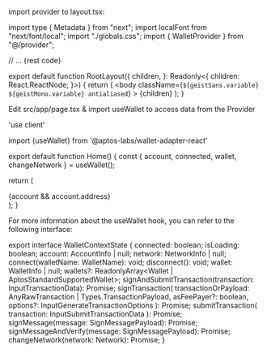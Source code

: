 import provider to layout.tsx:


import type { Metadata } from "next";
import localFont from "next/font/local";
import "./globals.css";
import { WalletProvider } from "@/provider";

// ... {rest code}

export default function RootLayout({
  children,
}: Readonly<{
  children: React.ReactNode;
}>) {
  return (
    <html lang="en">
      <body
        className={`${geistSans.variable} ${geistMono.variable} antialiased`}
      >
        <WalletProvider>
          {children}
        </WalletProvider>
      </body>
    </html>
  );
}























Edit src/app/page.tsx & import useWallet to access data from the Provider


'use client'


import {useWallet} from '@aptos-labs/wallet-adapter-react'

export default function Home() {
  const { account, connected, wallet, changeNetwork } = useWallet();

  return (
    <div className="grid grid-rows-[20px_1fr_20px] items-center justify-items-center min-h-screen p-8 pb-20 gap-16 sm:p-20 font-[family-name:var(--font-geist-sans)]">
    {account && account.address}
    </div>
  );
}































For more information about the useWallet hook, you can refer to the following interface:


export interface WalletContextState {
  connected: boolean;
  isLoading: boolean;
  account: AccountInfo | null;
  network: NetworkInfo | null;
  connect(walletName: WalletName): void;
  disconnect(): void;
  wallet: WalletInfo | null;
  wallets?: ReadonlyArray<Wallet | AptosStandardSupportedWallet>;
  signAndSubmitTransaction(transaction: InputTransactionData): Promise<any>;
  signTransaction(
    transactionOrPayload: AnyRawTransaction | Types.TransactionPayload,
    asFeePayer?: boolean,
    options?: InputGenerateTransactionOptions
  ): Promise<AccountAuthenticator>;
  submitTransaction(
    transaction: InputSubmitTransactionData
  ): Promise<PendingTransactionResponse>;
  signMessage(message: SignMessagePayload): Promise<SignMessageResponse>;
  signMessageAndVerify(message: SignMessagePayload): Promise<boolean>;
  changeNetwork(network: Network): Promise<AptosChangeNetworkOutput>;
}